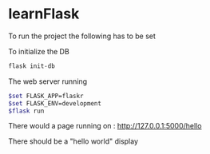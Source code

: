 # learnFlask
To run the project the following has to be set

To initialize the DB
```bash
flask init-db
```

The web server running
```bash
$set FLASK_APP=flaskr 
$set FLASK_ENV=development
$flask run
```

There would a page running on : 
http://127.0.0.1:5000/hello

There should be a "hello world" display